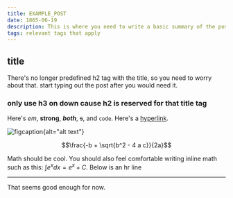 ```yaml
---
title: EXAMPLE_POST
date: 1865-06-19
description: This is where you need to write a basic summary of the post you just wrote. Maybe push it off to the end.
tags: relevant tags that apply
---
```


## title

There's no longer predefined h2 tag with the title, so you need to worry about
that. start typing out the post after you would need it.

### only use h3 on down cause h2 is reserved for that title tag

Here's *em*, **strong**, ***both***, ~~s~~, and `code`. Here's
a [hyperlink](https://wiby.me).

![figcaption](/route/to/img.jpeg "title"){alt="alt text"}

$$\frac{-b + \sqrt{b^2 - 4 a c}}{2a}$$

Math should be cool. You should also feel comfortable writing inline math such
as this: $\int e^x dx = e^x + C$. Below is an hr line

***

That seems good enough for now.
